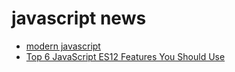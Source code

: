 # javascript news 

- [modern javascript](https://javascript.info/ "modernjavascript")  
- [Top 6 JavaScript ES12 Features You Should Use](https://www.syncfusion.com/blogs/post/top-6-javascript-es12-features-you-should-use.aspx)  


